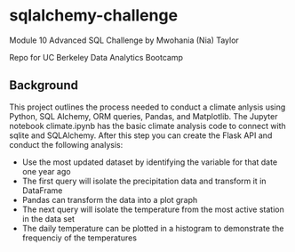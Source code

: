 # sqlalchemy-challenge
Module 10 Advanced SQL Challenge by Mwohania (Nia) Taylor

Repo for UC Berkeley Data Analytics Bootcamp

## Background
This project outlines the process needed to conduct a climate anlysis using Python, SQL Alchemy, ORM queries, Pandas, and Matplotlib. The Jupyter notebook climate.ipynb has the basic climate analysis code to connect with sqlite and SQLAlchemy. After this step you can create the Flask API and conduct the following analysis:
- Use the most updated dataset by identifying the variable for that date one year ago
- The first query will isolate the precipitation data and transform it in DataFrame
- Pandas can transform the data into a plot graph
- The next query will isolate the temperature from the most active station in the data set
- The daily temperature can be plotted in a histogram to demonstrate the frequenciy of the temperatures
